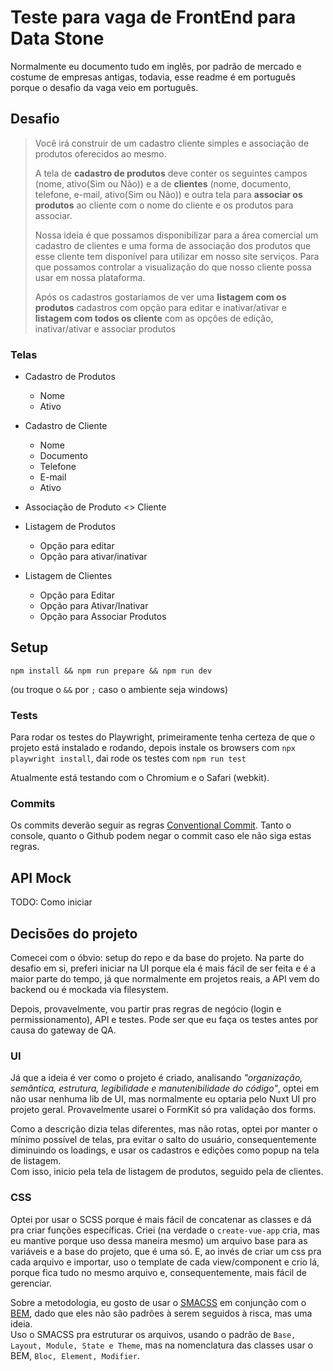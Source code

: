 # Teste para vaga de FrontEnd para Data Stone

Normalmente eu documento tudo em inglês, por padrão de mercado e costume de empresas antigas, todavia, esse readme é em português porque o desafio da vaga veio em português.

## Desafio

> Você irá construir de um cadastro cliente simples e associação de produtos oferecidos ao mesmo.  
>
> A tela de **cadastro de produtos** deve conter os seguintes campos (nome, ativo(Sim ou Não)) e a de **clientes** (nome, documento, telefone,
e-mail, ativo(Sim ou Não)) e outra tela para **associar os produtos** ao cliente com o nome do cliente e os produtos para associar.
>  
> Nossa ideia é que possamos disponibilizar para a área comercial um cadastro de clientes e uma forma de associação dos produtos que esse cliente tem
disponível para utilizar em nosso site serviços. Para que possamos controlar a visualização do que nosso cliente possa usar em nossa plataforma.  
>
> Após os cadastros gostaríamos de ver uma **listagem com os produtos** cadastros com opção para editar e inativar/ativar e **listagem com todos os cliente** com as opções de edição, inativar/ativar e associar produtos

### Telas

- Cadastro de Produtos
  - Nome
  - Ativo

- Cadastro de Cliente
  - Nome
  - Documento
  - Telefone
  - E-mail
  - Ativo

- Associação de Produto <> Cliente

- Listagem de Produtos
  - Opção para editar
  - Opção para ativar/inativar

- Listagem de Clientes
  - Opção para Editar
  - Opção para Ativar/Inativar
  - Opção para Associar Produtos

## Setup

`npm install && npm run prepare && npm run dev`

(ou troque o `&&` por `;` caso o ambiente seja windows)

### Tests

Para rodar os testes do Playwright, primeiramente tenha certeza de que o projeto está instalado e rodando, depois instale os browsers com `npx playwright install`, dai rode os testes com `npm run test`

Atualmente está testando com o Chromium e o Safari (webkit).

### Commits

Os commits deverão seguir as regras [Conventional Commit](https://www.conventionalcommits.org/en/v1.0.0/). Tanto o console, quanto o Github podem negar o commit caso ele não siga estas regras.

## API Mock

TODO: Como iniciar

## Decisões do projeto

Comecei com o óbvio: setup do repo e da base do projeto. Na parte do desafio em si, preferi iniciar na UI porque ela é mais fácil de ser feita e é a maior parte do tempo, já que normalmente em projetos reais, a API vem do backend ou é mockada via filesystem.

Depois, provavelmente, vou partir pras regras de negócio (login e permissionamento), API e testes. Pode ser que eu faça os testes antes por causa do gateway de QA.

### UI

Já que a ideia é ver como o projeto é criado, analisando _"organização, semântica, estrutura, legibilidade e manutenibilidade do código"_, optei em não usar nenhuma lib de UI, mas normalmente eu optaria pelo Nuxt UI pro projeto geral. Provavelmente usarei o FormKit só pra validação dos forms.

Como a descrição dizia telas diferentes, mas não rotas, optei por manter o mínimo possível de telas, pra evitar o salto do usuário, consequentemente diminuindo os loadings, e usar os cadastros e edições como popup na tela de listagem.  
Com isso, inicio pela tela de listagem de produtos, seguido pela de clientes.

### CSS

Optei por usar o SCSS porque é mais fácil de concatenar as classes e dá pra criar funções específicas. Criei (na verdade o `create-vue-app` cria, mas eu mantive porque uso dessa maneira mesmo) um arquivo base para as variáveis e a base do projeto, que é uma só. E, ao invés de criar um css pra cada arquivo e importar, uso o template de cada view/component e crio lá, porque fica tudo no mesmo arquivo e, consequentemente, mais fácil de gerenciar.

Sobre a metodologia, eu gosto de usar o [SMACSS](https://smacss.com/) em conjunção com o [BEM](https://getbem.com/), dado que eles não são padrões à serem seguidos à risca, mas uma ideia.  
Uso o SMACSS pra estruturar os arquivos, usando o padrão de `Base, Layout, Module, State e Theme`, mas na nomenclatura das classes usar o BEM, `Bloc, Element, Modifier`.
